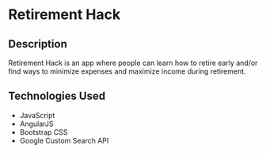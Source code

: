 # Retirement Hack

## Description
Retirement Hack is an app where people can learn how to retire early and/or find ways to minimize expenses and maximize income during retirement.

## Technologies Used
- JavaScript
- AngularJS
- Bootstrap CSS
- Google Custom Search API
